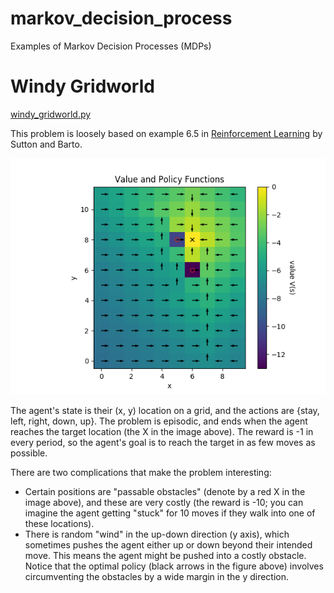 # markov_decision_process

Examples of Markov Decision Processes (MDPs)

# Windy Gridworld

[windy_gridworld.py](windy_gridworld.py)

This problem is loosely based on example 6.5 in
[Reinforcement Learning](https://web.stanford.edu/class/psych209/Readings/SuttonBartoIPRLBook2ndEd.pdf)
by Sutton and Barto.

![Value and Policy Functions](value_and_policy_functions.png)

The agent's state is their (x, y) location on a grid,
and the actions are {stay, left, right, down, up}.
The problem is episodic, and ends when the agent reaches
the target location (the X in the image above). The reward
is -1 in every period, so the agent's goal is to reach the
target in as few moves as possible.

There are two complications that make the problem interesting:

* Certain positions are "passable obstacles" (denote by a
red X in the image above), and these are very costly (the
reward is -10; you can imagine the agent getting "stuck" for
10 moves if they walk into one of these locations).
* There is random "wind" in the up-down direction (y axis),
which sometimes pushes the agent either up or down beyond their
intended move. This means the agent might be pushed into a
costly obstacle. Notice that the optimal policy (black arrows
in the figure above) involves circumventing the obstacles by a
wide margin in the y direction.
